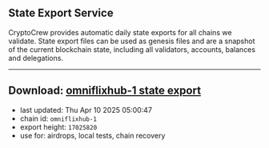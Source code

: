 ## State Export Service
CryptoCrew provides automatic daily state exports for all chains we validate. State export files can be used as genesis files and are a snapshot of the current blockchain state, including all validators, accounts, balances and delegations.

---
**Download: [omniflixhub-1 state export](https://dl-eu2.ccvalidators.com/SERVICE/omniflixhub/omniflixhub-1_export_17025820.json)**
---

- last updated: Thu Apr 10 2025 05:00:47
- chain id: `omniflixhub-1`
- export height: `17025820`
- use for: airdrops, local tests, chain recovery
